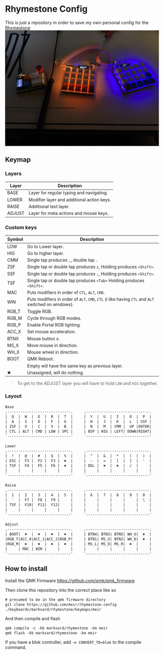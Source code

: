 # Rhymestone Config

This is just a repository in order to save my own personal config for the [Rhymestone](https://github.com/marksard/Keyboards?tab=readme-ov-file#rhymestone)
![Rhymestone](./rhymestone.jpg)

## Keymap

### Layers
Layer | Description
------|-------------
BASE  | Layer for regular typing and navigating.
LOWER | Modifier layer and additional action keys.
RAISE | Additional text layer.
ADJUST| Layer for meta actions and mouse keys.

### Custom keys
Symbol | Description
-------|-------------
LOW    | Go to Lower layer.
HIG    | Go to higher layer.
CMM    | Single tap produces `,`, double tap `.`
ZSF    | Single tap or double tap produces `z`, Holding produces `<Shift>`.
SSF    | Single tap or double tap produces `;`, Holding produces `<Shift>`.
TSF    | Single tap or double tap produces `<Tab>` Holding produces `<Shift>`.
MAC    | Puts modifiers in order of `CTL`, `ALT`, `CMD`.
WIN    | Puts modifiers in order of `ALT`, `CMD`, `CTL` (i like having `CTL` and `ALT` switched on windows).
RGB_T  | Toggle RGB.
RGB_M  | Cycle through RGB modes.
RGB_P  | Enable Portal RGB lighting.
ACC_X  | Set mouse acceleration.
BTNX   | Mouse button x.
MS_X   | Move mouse in direction.
WH_X   | Mouse wheel in direction.
BOOT   | QMK Reboot.
       | Empty will have the same key as previous layer.
✖      | Unassigned, will do nothing.

> To get to the ADJUST layer you will have to hold `LOW` and `HIG` together.

### Layout
```
Base
,-----------------------------.     ,-----------------------------.
|  Q  |  W  |  E  |  R  |  T  |     |  Y  |  U  |  I  |  O  |  P  |
|  A  |  S  |  D  |  F  |  G  |     |  H  |  J  |  K  |  L  | SSF |
| ZSF |  X  |  C  |  V  |  B  |     |  N  |  M  | CMM |  UP |ENTER|
| CTL | ALT | CMD | LOW | SPC |     | BSP | HIG | LEFT| DOWN|RIGHT|
`-----------------------------'     `-----------------------------'

Lower
,-----------------------------.     ,-----------------------------.
|  !  |  @  |  #  |  $  |  %  |     |  ^  |  &  |  *  |  (  |  )  |
| ESC |  F3 |  F2 |  F3 |  ✖  |     |  -  |  =  |  [  |  ]  |  '  |
| TSF |  F4 |  F5 |  F6 |  ✖  |     | DEL |  ✖  |  ✖  |  /  |     |
|     |     |     |     |     |     |     |     |     |     |     |
`-----------------------------'     `-----------------------------'

Raise
,-----------------------------.     ,-----------------------------.
|  1  |  2  |  3  |  4  |  5  |     |  6  |  7  |  8  |  9  |  0  |
|  `  |  F7 |  F8 |  F9 |     |     |     |     |     |     |  \  |
| TSF |  F10|  F11|  F12|     |     |     |     |     |     |     |
|     |     |     |     |     |     |     |     |     |     |     |
`-----------------------------'     `-----------------------------'

Adjust
,-----------------------------.     ,-----------------------------.
| BOOT|  ✖  |  ✖  |  ✖  |  ✖  |     | BTN4| BTN3| BTN5| WH_U|  ✖  |
|RGB_T|ACC_0|ACC_1|ACC_2|RGB_P|     | BTN1| MS_U| BTN2| WH_D|  ✖  |
|RGB_M|  ✖  |  ✖  |  ✖  |  ✖  |     | MS_L| MS_D| MS_R|  ✖  |     |
|     | MAC | WIN |     |     |     |     |     |     |     |     |
`-----------------------------'     `-----------------------------'

```
## How to install
Install the QMK Firmware https://github.com/qmk/qmk_firmware

Then clone this repository into the correct place like so
```
# presumed to be in the qmk firmware directory
git clone https://github.com/meir/rhymestone-config ./keyboards/marksard/rhymestone/keymaps/meir
```

And then compile and flash
```
qmk compile -c -kb marksard/rhymestone -km meir
qmk flash -kb marksard/rhymestone -km meir
```

If you have a blok controller, add `-e CONVERT_TO=blok` to the compile command.

